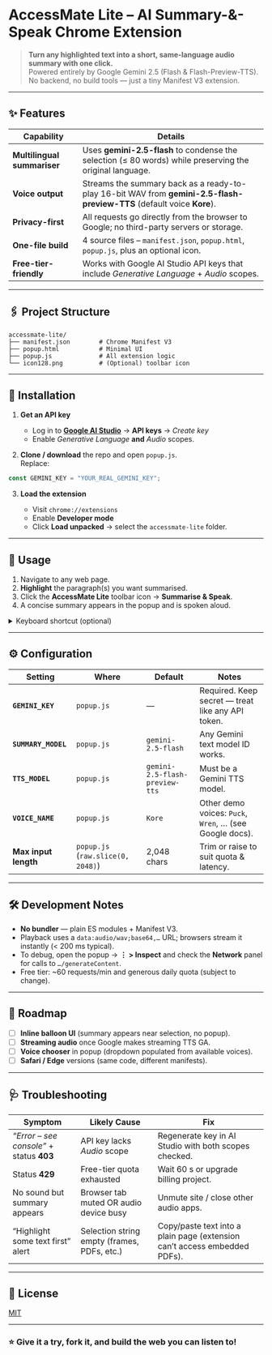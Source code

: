 # AccessMate Lite – AI Summary-&-Speak Chrome Extension

> **Turn any highlighted text into a short, same-language audio summary with one click.**  
> Powered entirely by Google Gemini 2.5 (Flash & Flash-Preview-TTS).  
> No backend, no build tools — just a tiny Manifest V3 extension.

---

## ✨ Features

| Capability              | Details                                                                                      |
|-------------------------|----------------------------------------------------------------------------------------------|
| **Multilingual summariser** | Uses **gemini-2.5-flash** to condense the selection (≤ 80 words) while preserving the original language. |
| **Voice output**        | Streams the summary back as a ready-to-play 16-bit WAV from **gemini-2.5-flash-preview-TTS** (default voice **Kore**). |
| **Privacy-first**       | All requests go directly from the browser to Google; no third-party servers or storage.     |
| **One-file build**      | 4 source files – `manifest.json`, `popup.html`, `popup.js`, plus an optional icon.          |
| **Free-tier-friendly**  | Works with Google AI Studio API keys that include *Generative Language* + *Audio* scopes.   |

---

## 🖇️ Project Structure

```
accessmate-lite/
├── manifest.json        # Chrome Manifest V3
├── popup.html           # Minimal UI
├── popup.js             # All extension logic
└── icon128.png          # (Optional) toolbar icon
```

---

## 🔧 Installation

1. **Get an API key**  
   - Log in to **[Google AI Studio](https://aistudio.google.com)** → **API keys** → *Create key*  
   - Enable *Generative Language* **and** *Audio* scopes.

2. **Clone / download** the repo and open `popup.js`.  
   Replace:

```js
const GEMINI_KEY = "YOUR_REAL_GEMINI_KEY";
```

3. **Load the extension**

   - Visit `chrome://extensions`
   - Enable **Developer mode**
   - Click **Load unpacked** → select the `accessmate-lite` folder.

---

## 🚀 Usage

1. Navigate to any web page.  
2. **Highlight** the paragraph(s) you want summarised.  
3. Click the **AccessMate Lite** toolbar icon → **Summarise & Speak**.  
4. A concise summary appears in the popup and is spoken aloud.

<details>
<summary>Keyboard shortcut (optional)</summary>

You can bind a custom shortcut:

1. Go to `chrome://extensions/shortcuts`  
2. Find **AccessMate Lite** → *Activate the extension* → set e.g. `Ctrl+Shift+L`  
3. Highlight text and press the shortcut instead of clicking the icon.

</details>

---

## ⚙️ Configuration

| Setting              | Where                             | Default                        | Notes                                                   |
|----------------------|-----------------------------------|--------------------------------|---------------------------------------------------------|
| **`GEMINI_KEY`**     | `popup.js`                        | —                              | Required. Keep secret — treat like any API token.       |
| **`SUMMARY_MODEL`**  | `popup.js`                        | `gemini-2.5-flash`             | Any Gemini text model ID works.                         |
| **`TTS_MODEL`**      | `popup.js`                        | `gemini-2.5-flash-preview-tts` | Must be a Gemini TTS model.                             |
| **`VOICE_NAME`**     | `popup.js`                        | `Kore`                         | Other demo voices: `Puck`, `Wren`, … (see Google docs). |
| **Max input length** | `popup.js` (`raw.slice(0, 2048)`) | 2,048 chars                    | Trim or raise to suit quota & latency.                  |

---

## 🛠️ Development Notes

- **No bundler** — plain ES modules + Manifest V3.  
- Playback uses a `data:audio/wav;base64,…` URL; browsers stream it instantly (< 200 ms typical).  
- To debug, open the popup → **⋮ > Inspect** and check the **Network** panel for calls to `…/generateContent`.  
- Free tier: ~60 requests/min and generous daily quota (subject to change).

---

## 📜 Roadmap

- [ ] **Inline balloon UI** (summary appears near selection, no popup).  
- [ ] **Streaming audio** once Google makes streaming TTS GA.  
- [ ] **Voice chooser** in popup (dropdown populated from available voices).  
- [ ] **Safari / Edge** versions (same code, different manifests).  

---

## 🩺 Troubleshooting

| Symptom                                | Likely Cause                                | Fix                                                                       |
|----------------------------------------|---------------------------------------------|----------------------------------------------------------------------------|
| *“Error – see console”* + status **403** | API key lacks *Audio* scope                 | Regenerate key in AI Studio with both scopes checked.                     |
| Status **429**                         | Free-tier quota exhausted                   | Wait 60 s or upgrade billing project.                                     |
| No sound but summary appears           | Browser tab muted OR audio device busy      | Unmute site / close other audio apps.                                     |
| “Highlight some text first” alert      | Selection string empty (frames, PDFs, etc.) | Copy/paste text into a plain page (extension can’t access embedded PDFs). |

---

## 📝 License

[MIT](LICENSE)

---

### ⭐ Give it a try, fork it, and build the web you can listen to!